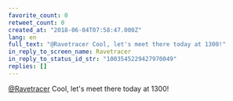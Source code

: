 ```yaml
---
favorite_count: 0
retweet_count: 0
created_at: "2018-06-04T07:58:47.000Z"
lang: en
full_text: "@Ravetracer Cool, let's meet there today at 1300!"
in_reply_to_screen_name: Ravetracer
in_reply_to_status_id_str: "1003545229427970049"
replies: []
---
```


[@Ravetracer](https://twitter.com/Ravetracer) Cool, let's meet there today at
1300!
